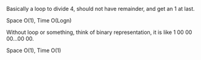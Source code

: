 
Basically a loop to divide 4, should not have remainder, and get an 1 at last. 

Space O(1), Time O(Logn)        

Without loop or something, think of binary representation, it is like 1 00 00 00...00 00.  

Space O(1), Time O(1)  


